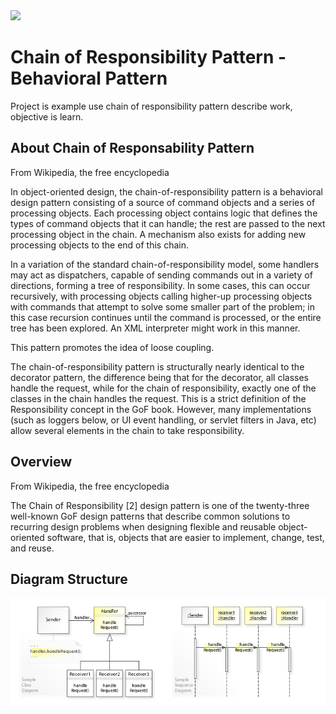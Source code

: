 <img src="https://img.shields.io/badge/Java-ED8B00?style=for-the-badge&logo=java&logoColor=white" /> 

# Chain of Responsibility Pattern - Behavioral Pattern

Project is example use chain of responsibility pattern describe work, objective is learn.

## About Chain of Responsability Pattern

From Wikipedia, the free encyclopedia

In object-oriented design, the chain-of-responsibility pattern is a behavioral design pattern consisting of a source of command objects and a series of processing objects.
Each processing object contains logic that defines the types of command objects that it can handle; the rest are passed to the next processing object in the chain.
A mechanism also exists for adding new processing objects to the end of this chain.

In a variation of the standard chain-of-responsibility model, some handlers may act as dispatchers, capable of sending commands out in a variety of directions, forming a tree of responsibility. 
In some cases, this can occur recursively, with processing objects calling higher-up processing objects with commands that attempt to solve some smaller part of the problem;
in this case recursion continues until the command is processed, or the entire tree has been explored. An XML interpreter might work in this manner.

This pattern promotes the idea of loose coupling.

The chain-of-responsibility pattern is structurally nearly identical to the decorator pattern, the difference being that for the decorator,
all classes handle the request, while for the chain of responsibility, exactly one of the classes in the chain handles the request.
This is a strict definition of the Responsibility concept in the GoF book. However, many implementations
(such as loggers below, or UI event handling, or servlet filters in Java, etc) 
allow several elements in the chain to take responsibility.

## Overview
From Wikipedia, the free encyclopedia

The Chain of Responsibility [2] design pattern is one of the twenty-three well-known GoF design patterns that describe common solutions to recurring design problems when
designing flexible and reusable object-oriented software, that is, objects that are easier to implement, change, test, and reuse.

## Diagram Structure

<img src="diagramChain.jpg" alt="diagram chain of responsibility pattern">


